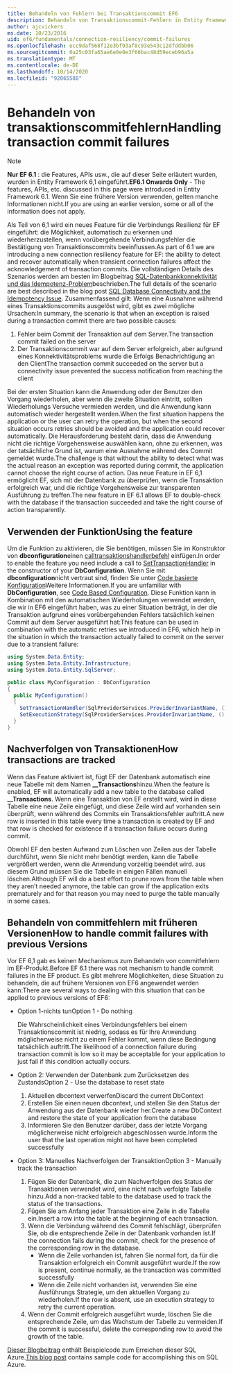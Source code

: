```yaml
---
title: Behandeln von Fehlern bei Transaktionscommit EF6
description: Behandeln von Transaktionscommit-Fehlern in Entity Framework 6
author: ajcvickers
ms.date: 10/23/2016
uid: ef6/fundamentals/connection-resiliency/commit-failures
ms.openlocfilehash: ecc9daf568f12e3bf93af8c93e543c12dfddbb06
ms.sourcegitcommit: 0a25c03fa65ae6e0e0e3f66bac48d59eceb96a5a
ms.translationtype: MT
ms.contentlocale: de-DE
ms.lasthandoff: 10/14/2020
ms.locfileid: "92065588"
---
```

# <a name="handling-transaction-commit-failures"></a><span data-ttu-id="1c8f5-103">Behandeln von transaktionscommitfehlern</span><span class="sxs-lookup"><span data-stu-id="1c8f5-103">Handling transaction commit failures</span></span>

> [!NOTE]
> <span data-ttu-id="1c8f5-104">**Nur EF 6.1** : die Features, APIs usw., die auf dieser Seite erläutert wurden, wurden in Entity Framework 6,1 eingeführt.</span><span class="sxs-lookup"><span data-stu-id="1c8f5-104">**EF6.1 Onwards Only** - The features, APIs, etc. discussed in this page were introduced in Entity Framework 6.1.</span></span> <span data-ttu-id="1c8f5-105">Wenn Sie eine frühere Version verwenden, gelten manche Informationen nicht.</span><span class="sxs-lookup"><span data-stu-id="1c8f5-105">If you are using an earlier version, some or all of the information does not apply.</span></span>  

<span data-ttu-id="1c8f5-106">Als Teil von 6,1 wird ein neues Feature für die Verbindungs Resilienz für EF eingeführt: die Möglichkeit, automatisch zu erkennen und wiederherzustellen, wenn vorübergehende Verbindungsfehler die Bestätigung von Transaktionscommits beeinflussen.</span><span class="sxs-lookup"><span data-stu-id="1c8f5-106">As part of 6.1 we are introducing a new connection resiliency feature for EF: the ability to detect and recover automatically when transient connection failures affect the acknowledgement of transaction commits.</span></span> <span data-ttu-id="1c8f5-107">Die vollständigen Details des Szenarios werden am besten im Blogbeitrag [SQL-Datenbankkonnektivität und das Idempotenz-Problem](/archive/blogs/adonet/sql-database-connectivity-and-the-idempotency-issue)beschrieben.</span><span class="sxs-lookup"><span data-stu-id="1c8f5-107">The full details of the scenario are best described in the blog post [SQL Database Connectivity and the Idempotency Issue](/archive/blogs/adonet/sql-database-connectivity-and-the-idempotency-issue).</span></span>  <span data-ttu-id="1c8f5-108">Zusammenfassend gilt: Wenn eine Ausnahme während eines Transaktionscommits ausgelöst wird, gibt es zwei mögliche Ursachen:</span><span class="sxs-lookup"><span data-stu-id="1c8f5-108">In summary, the scenario is that when an exception is raised during a transaction commit there are two possible causes:</span></span>  

1. <span data-ttu-id="1c8f5-109">Fehler beim Commit der Transaktion auf dem Server.</span><span class="sxs-lookup"><span data-stu-id="1c8f5-109">The transaction commit failed on the server</span></span>
2. <span data-ttu-id="1c8f5-110">Der Transaktionscommit war auf dem Server erfolgreich, aber aufgrund eines Konnektivitätsproblems wurde die Erfolgs Benachrichtigung an den Client</span><span class="sxs-lookup"><span data-stu-id="1c8f5-110">The transaction commit succeeded on the server but a connectivity issue prevented the success notification from reaching the client</span></span>  

<span data-ttu-id="1c8f5-111">Bei der ersten Situation kann die Anwendung oder der Benutzer den Vorgang wiederholen, aber wenn die zweite Situation eintritt, sollten Wiederholungs Versuche vermieden werden, und die Anwendung kann automatisch wieder hergestellt werden.</span><span class="sxs-lookup"><span data-stu-id="1c8f5-111">When the first situation happens the application or the user can retry the operation, but when the second situation occurs retries should be avoided and the application could recover automatically.</span></span> <span data-ttu-id="1c8f5-112">Die Herausforderung besteht darin, dass die Anwendung nicht die richtige Vorgehensweise auswählen kann, ohne zu erkennen, was der tatsächliche Grund ist, warum eine Ausnahme während des Commit gemeldet wurde.</span><span class="sxs-lookup"><span data-stu-id="1c8f5-112">The challenge is that without the ability to detect what was the actual reason an exception was reported during commit, the application cannot choose the right course of action.</span></span> <span data-ttu-id="1c8f5-113">Das neue Feature in EF 6,1 ermöglicht EF, sich mit der Datenbank zu überprüfen, wenn die Transaktion erfolgreich war, und die richtige Vorgehensweise zur transparenten Ausführung zu treffen.</span><span class="sxs-lookup"><span data-stu-id="1c8f5-113">The new feature in EF 6.1 allows EF to double-check with the database if the transaction succeeded and take the right course of action transparently.</span></span>  

## <a name="using-the-feature"></a><span data-ttu-id="1c8f5-114">Verwenden der Funktion</span><span class="sxs-lookup"><span data-stu-id="1c8f5-114">Using the feature</span></span>  

<span data-ttu-id="1c8f5-115">Um die Funktion zu aktivieren, die Sie benötigen, müssen Sie im Konstruktor von **dbconfiguration**einen [calltransaktionshandlerbefehl](https://msdn.microsoft.com/library/system.data.entity.dbconfiguration.setdefaulttransactionhandler.aspx) einfügen.</span><span class="sxs-lookup"><span data-stu-id="1c8f5-115">In order to enable the feature you need include a call to [SetTransactionHandler](https://msdn.microsoft.com/library/system.data.entity.dbconfiguration.setdefaulttransactionhandler.aspx) in the constructor of your **DbConfiguration**.</span></span> <span data-ttu-id="1c8f5-116">Wenn Sie mit **dbconfiguration**nicht vertraut sind, finden Sie unter [Code basierte Konfiguration](xref:ef6/fundamentals/configuring/code-based)Weitere Informationen.</span><span class="sxs-lookup"><span data-stu-id="1c8f5-116">If you are unfamiliar with **DbConfiguration**, see [Code Based Configuration](xref:ef6/fundamentals/configuring/code-based).</span></span> <span data-ttu-id="1c8f5-117">Diese Funktion kann in Kombination mit den automatischen Wiederholungen verwendet werden, die wir in EF6 eingeführt haben, was zu einer Situation beiträgt, in der die Transaktion aufgrund eines vorübergehenden Fehlers tatsächlich keinen Commit auf dem Server ausgeführt hat:</span><span class="sxs-lookup"><span data-stu-id="1c8f5-117">This feature can be used in combination with the automatic retries we introduced in EF6, which help in the situation in which the transaction actually failed to commit on the server due to a transient failure:</span></span>  

``` csharp
using System.Data.Entity;
using System.Data.Entity.Infrastructure;
using System.Data.Entity.SqlServer;

public class MyConfiguration : DbConfiguration  
{
  public MyConfiguration()  
  {  
    SetTransactionHandler(SqlProviderServices.ProviderInvariantName, () => new CommitFailureHandler());  
    SetExecutionStrategy(SqlProviderServices.ProviderInvariantName, () => new SqlAzureExecutionStrategy());  
  }  
}
```  

## <a name="how-transactions-are-tracked"></a><span data-ttu-id="1c8f5-118">Nachverfolgen von Transaktionen</span><span class="sxs-lookup"><span data-stu-id="1c8f5-118">How transactions are tracked</span></span>  

<span data-ttu-id="1c8f5-119">Wenn das Feature aktiviert ist, fügt EF der Datenbank automatisch eine neue Tabelle mit dem Namen **__Transactions**hinzu.</span><span class="sxs-lookup"><span data-stu-id="1c8f5-119">When the feature is enabled, EF will automatically add a new table to the database called **__Transactions**.</span></span> <span data-ttu-id="1c8f5-120">Wenn eine Transaktion von EF erstellt wird, wird in diese Tabelle eine neue Zeile eingefügt, und diese Zeile wird auf vorhanden sein überprüft, wenn während des Commits ein Transaktionsfehler auftritt.</span><span class="sxs-lookup"><span data-stu-id="1c8f5-120">A new row is inserted in this table every time a transaction is created by EF and that row is checked for existence if a transaction failure occurs during commit.</span></span>  

<span data-ttu-id="1c8f5-121">Obwohl EF den besten Aufwand zum Löschen von Zeilen aus der Tabelle durchführt, wenn Sie nicht mehr benötigt werden, kann die Tabelle vergrößert werden, wenn die Anwendung vorzeitig beendet wird. aus diesem Grund müssen Sie die Tabelle in einigen Fällen manuell löschen.</span><span class="sxs-lookup"><span data-stu-id="1c8f5-121">Although EF will do a best effort to prune rows from the table when they aren’t needed anymore, the table can grow if the application exits prematurely and for that reason you may need to purge the table manually in some cases.</span></span>  

## <a name="how-to-handle-commit-failures-with-previous-versions"></a><span data-ttu-id="1c8f5-122">Behandeln von commitfehlern mit früheren Versionen</span><span class="sxs-lookup"><span data-stu-id="1c8f5-122">How to handle commit failures with previous Versions</span></span>

<span data-ttu-id="1c8f5-123">Vor EF 6,1 gab es keinen Mechanismus zum Behandeln von commitfehlern im EF-Produkt.</span><span class="sxs-lookup"><span data-stu-id="1c8f5-123">Before EF 6.1 there was not mechanism to handle commit failures in the EF product.</span></span> <span data-ttu-id="1c8f5-124">Es gibt mehrere Möglichkeiten, diese Situation zu behandeln, die auf frühere Versionen von EF6 angewendet werden kann:</span><span class="sxs-lookup"><span data-stu-id="1c8f5-124">There are several ways to dealing with this situation that can be applied to previous versions of EF6:</span></span>  

* <span data-ttu-id="1c8f5-125">Option 1-nichts tun</span><span class="sxs-lookup"><span data-stu-id="1c8f5-125">Option 1 - Do nothing</span></span>  

  <span data-ttu-id="1c8f5-126">Die Wahrscheinlichkeit eines Verbindungsfehlers bei einem Transaktionscommit ist niedrig, sodass es für Ihre Anwendung möglicherweise nicht zu einem Fehler kommt, wenn diese Bedingung tatsächlich auftritt.</span><span class="sxs-lookup"><span data-stu-id="1c8f5-126">The likelihood of a connection failure during transaction commit is low so it may be acceptable for your application to just fail if this condition actually occurs.</span></span>  

* <span data-ttu-id="1c8f5-127">Option 2: Verwenden der Datenbank zum Zurücksetzen des Zustands</span><span class="sxs-lookup"><span data-stu-id="1c8f5-127">Option 2 - Use the database to reset state</span></span>  

  1. <span data-ttu-id="1c8f5-128">Aktuellen dbcontext verwerfen</span><span class="sxs-lookup"><span data-stu-id="1c8f5-128">Discard the current DbContext</span></span>  
  2. <span data-ttu-id="1c8f5-129">Erstellen Sie einen neuen dbcontext, und stellen Sie den Status der Anwendung aus der Datenbank wieder her.</span><span class="sxs-lookup"><span data-stu-id="1c8f5-129">Create a new DbContext and restore the state of your application from the database</span></span>  
  3. <span data-ttu-id="1c8f5-130">Informieren Sie den Benutzer darüber, dass der letzte Vorgang möglicherweise nicht erfolgreich abgeschlossen wurde.</span><span class="sxs-lookup"><span data-stu-id="1c8f5-130">Inform the user that the last operation might not have been completed successfully</span></span>  

* <span data-ttu-id="1c8f5-131">Option 3: Manuelles Nachverfolgen der Transaktion</span><span class="sxs-lookup"><span data-stu-id="1c8f5-131">Option 3 - Manually track the transaction</span></span>  

  1. <span data-ttu-id="1c8f5-132">Fügen Sie der Datenbank, die zum Nachverfolgen des Status der Transaktionen verwendet wird, eine nicht nach verfolgte Tabelle hinzu.</span><span class="sxs-lookup"><span data-stu-id="1c8f5-132">Add a non-tracked table to the database used to track the status of the transactions.</span></span>  
  2. <span data-ttu-id="1c8f5-133">Fügen Sie am Anfang jeder Transaktion eine Zeile in die Tabelle ein.</span><span class="sxs-lookup"><span data-stu-id="1c8f5-133">Insert a row into the table at the beginning of each transaction.</span></span>  
  3. <span data-ttu-id="1c8f5-134">Wenn die Verbindung während des Commit fehlschlägt, überprüfen Sie, ob die entsprechende Zeile in der Datenbank vorhanden ist.</span><span class="sxs-lookup"><span data-stu-id="1c8f5-134">If the connection fails during the commit, check for the presence of the corresponding row in the database.</span></span>  
     * <span data-ttu-id="1c8f5-135">Wenn die Zeile vorhanden ist, fahren Sie normal fort, da für die Transaktion erfolgreich ein Commit ausgeführt wurde.</span><span class="sxs-lookup"><span data-stu-id="1c8f5-135">If the row is present, continue normally, as the transaction was committed successfully</span></span>  
     * <span data-ttu-id="1c8f5-136">Wenn die Zeile nicht vorhanden ist, verwenden Sie eine Ausführungs Strategie, um den aktuellen Vorgang zu wiederholen.</span><span class="sxs-lookup"><span data-stu-id="1c8f5-136">If the row is absent, use an execution strategy to retry the current operation.</span></span>  
  4. <span data-ttu-id="1c8f5-137">Wenn der Commit erfolgreich ausgeführt wurde, löschen Sie die entsprechende Zeile, um das Wachstum der Tabelle zu vermeiden.</span><span class="sxs-lookup"><span data-stu-id="1c8f5-137">If the commit is successful, delete the corresponding row to avoid the growth of the table.</span></span>  

<span data-ttu-id="1c8f5-138">[Dieser Blogbeitrag](/archive/blogs/adonet/sql-database-connectivity-and-the-idempotency-issue) enthält Beispielcode zum Erreichen dieser SQL Azure.</span><span class="sxs-lookup"><span data-stu-id="1c8f5-138">[This blog post](/archive/blogs/adonet/sql-database-connectivity-and-the-idempotency-issue) contains sample code for accomplishing this on SQL Azure.</span></span>  
